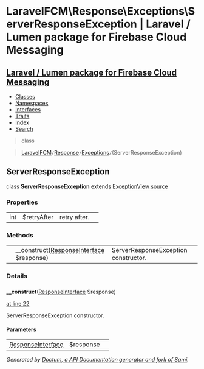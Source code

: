 # LaravelFCM\Response\Exceptions\ServerResponseException | Laravel / Lumen package for Firebase Cloud Messaging    

## [Laravel / Lumen package for Firebase Cloud Messaging](../../../index.md)

- [Classes](../../../classes.md)
- [Namespaces](../../../namespaces.md)
- [Interfaces](../../../interfaces.md)
- [Traits](../../../traits.md)
- [Index](../../../doc-index.md)
- [Search](../../../search.md)

>class

>    [LaravelFCM](../../../LaravelFCM.md)` / `[Response](../../../LaravelFCM/Response.md)` / `[Exceptions](../../../LaravelFCM/Response/Exceptions.md)` / `(ServerResponseException)
## ServerResponseException

class **ServerResponseException**        extends [Exception](https://www.php.net/Exception)[View source](https://github.com/code-lts/Laravel-FCM/blob/main/Response/Exceptions/ServerResponseException.php)






### Properties

|   |   |   |   |
|---|---|---|---|
|<a name="property_retryAfter"></a> int|$retryAfter|retry after.||
### Methods

|   |   |   |   |
|---|---|---|---|
||<a name="#method___construct"></a>__construct(<abbr title="Psr\Http\Message\ResponseInterface">ResponseInterface</abbr> $response)|ServerResponseException constructor.||


### Details
<a name id="method___construct"></a>

### 
  **__construct**(<abbr title="Psr\Http\Message\ResponseInterface">ResponseInterface</abbr> $response)

[at line 22](https://github.com/code-lts/Laravel-FCM/blob/main/Response/Exceptions/ServerResponseException.php#L22)

ServerResponseException constructor.        

#### Parameters

|   |   |   |
|---|---|---|
|<abbr title="Psr\Http\Message\ResponseInterface">ResponseInterface</abbr>|$response|
_Generated by [Doctum, a API Documentation generator and fork of Sami](https://github.com/code-lts/doctum)._